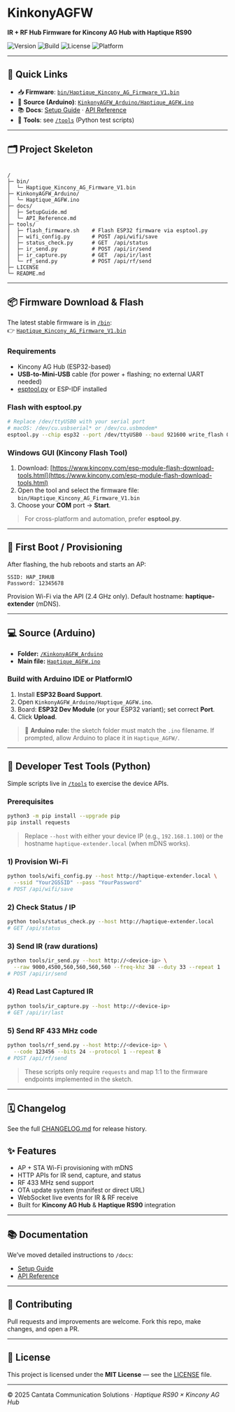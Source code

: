 # KinkonyAGFW  
**IR + RF Hub Firmware for Kincony AG Hub with Haptique RS90**

![Version](https://img.shields.io/badge/version-1.0.0-blue.svg)
![Build](https://img.shields.io/badge/build-passing-brightgreen.svg)
![License](https://img.shields.io/badge/license-MIT-lightgrey.svg)
![Platform](https://img.shields.io/badge/platform-ESP32-orange.svg)

---

## 🔎 Quick Links
- 📥 **Firmware**: [`bin/Haptique_Kincony_AG_Firmware_V1.bin`](./bin/Haptique_Kincony_AG_Firmware_V1.bin)  
- 🧩 **Source (Arduino)**: [`KinkonyAGFW_Arduino/Haptique_AGFW.ino`](./KinkonyAGFW_Arduino/Haptique_AGFW.ino)  
- 📚 **Docs**: [Setup Guide](./docs/SetupGuide.md) · [API Reference](./docs/API_Reference.md)  
- 🧪 **Tools**: see [`/tools`](./tools) (Python test scripts)

---

## 🗂 Project Skeleton

```

/
├─ bin/
│  └─ Haptique_Kincony_AG_Firmware_V1.bin
├─ KinkonyAGFW_Arduino/
│  └─ Haptique_AGFW.ino
├─ docs/
│  ├─ SetupGuide.md
│  └─ API_Reference.md
├─ tools/
│  ├─ flash_firmware.sh    # Flash ESP32 firmware via esptool.py
│  ├─ wifi_config.py       # POST /api/wifi/save
│  ├─ status_check.py      # GET  /api/status
│  ├─ ir_send.py           # POST /api/ir/send
│  ├─ ir_capture.py        # GET  /api/ir/last
│  └─ rf_send.py           # POST /api/rf/send
├─ LICENSE
└─ README.md

````

---

## 📦 Firmware Download & Flash

The latest stable firmware is in [`/bin`](./bin):  
👉 [`Haptique_Kincony_AG_Firmware_V1.bin`](./bin/Haptique_Kincony_AG_Firmware_V1.bin)

### Requirements
- Kincony AG Hub (ESP32-based)
- **USB-to-Mini-USB** cable (for power + flashing; no external UART needed)
- [esptool.py](https://github.com/espressif/esptool) or ESP-IDF installed

### Flash with esptool.py
```bash
# Replace /dev/ttyUSB0 with your serial port
# macOS: /dev/cu.usbserial* or /dev/cu.usbmodem*
esptool.py --chip esp32 --port /dev/ttyUSB0 --baud 921600 write_flash 0x1000 bin/Haptique_Kincony_AG_Firmware_V1.bin
````

### Windows GUI (Kincony Flash Tool)

1. Download: [https://www.kincony.com/esp-module-flash-download-tools.html](https://www.kincony.com/esp-module-flash-download-tools.html)
2. Open the tool and select the firmware file: `bin/Haptique_Kincony_AG_Firmware_V1.bin`
3. Choose your **COM** port → **Start**.

> For cross-platform and automation, prefer **esptool.py**.

---

## 🔄 First Boot / Provisioning

After flashing, the hub reboots and starts an AP:

```
SSID: HAP_IRHUB
Password: 12345678
```

Provision Wi-Fi via the API (2.4 GHz only). Default hostname: **haptique-extender** (mDNS).

---

## 💻 Source (Arduino)

* **Folder:** [`/KinkonyAGFW_Arduino`](./KinkonyAGFW_Arduino)
* **Main file:** [`Haptique_AGFW.ino`](./KinkonyAGFW_Arduino/Haptique_AGFW.ino)

### Build with Arduino IDE or PlatformIO

1. Install **ESP32 Board Support**.
2. Open `KinkonyAGFW_Arduino/Haptique_AGFW.ino`.
3. Board: **ESP32 Dev Module** (or your ESP32 variant); set correct **Port**.
4. Click **Upload**.

> 🔎 **Arduino rule:** the sketch folder must match the `.ino` filename.
> If prompted, allow Arduino to place it in `Haptique_AGFW/`.

---

## 🧪 Developer Test Tools (Python)

Simple scripts live in [`/tools`](./tools) to exercise the device APIs.

### Prerequisites

```bash
python3 -m pip install --upgrade pip
pip install requests
```

> Replace `--host` with either your device IP (e.g., `192.168.1.100`) or the hostname `haptique-extender.local` (when mDNS works).

### 1) Provision Wi-Fi

```bash
python tools/wifi_config.py --host http://haptique-extender.local \
  --ssid "Your2GSSID" --pass "YourPassword"
# POST /api/wifi/save
```

### 2) Check Status / IP

```bash
python tools/status_check.py --host http://haptique-extender.local
# GET /api/status
```

### 3) Send IR (raw durations)

```bash
python tools/ir_send.py --host http://<device-ip> \
  --raw 9000,4500,560,560,560,560 --freq-khz 38 --duty 33 --repeat 1
# POST /api/ir/send
```

### 4) Read Last Captured IR

```bash
python tools/ir_capture.py --host http://<device-ip>
# GET /api/ir/last
```

### 5) Send RF 433 MHz code

```bash
python tools/rf_send.py --host http://<device-ip> \
  --code 123456 --bits 24 --protocol 1 --repeat 8
# POST /api/rf/send
```

> These scripts only require `requests` and map 1:1 to the firmware endpoints implemented in the sketch.

---
## 🗓️ Changelog

See the full [CHANGELOG.md](./CHANGELOG.md) for release history.


## ✨ Features

* AP + STA Wi-Fi provisioning with mDNS
* HTTP APIs for IR send, capture, and status
* RF 433 MHz send support
* OTA update system (manifest or direct URL)
* WebSocket live events for IR & RF receive
* Built for **Kincony AG Hub** & **Haptique RS90** integration

---

## 📚 Documentation

We’ve moved detailed instructions to `/docs`:

* [Setup Guide](./docs/SetupGuide.md)
* [API Reference](./docs/API_Reference.md)

---

## 🤝 Contributing

Pull requests and improvements are welcome.
Fork this repo, make changes, and open a PR.

---

## 📜 License

This project is licensed under the **MIT License** — see the [LICENSE](./LICENSE) file.

---

© 2025 Cantata Communication Solutions · *Haptique RS90 × Kincony AG Hub*
